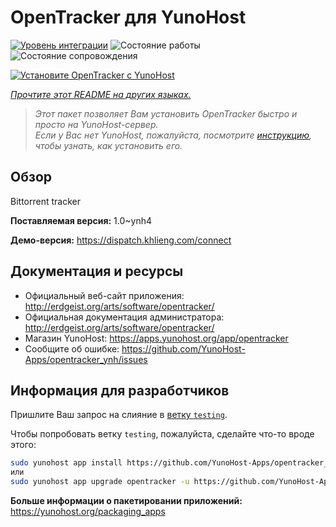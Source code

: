 <!--
Важно: этот README был автоматически сгенерирован <https://github.com/YunoHost/apps/tree/master/tools/readme_generator>
Он НЕ ДОЛЖЕН редактироваться вручную.
-->

# OpenTracker для YunoHost

[![Уровень интеграции](https://apps.yunohost.org/badge/integration/opentracker)](https://ci-apps.yunohost.org/ci/apps/opentracker/)
![Состояние работы](https://apps.yunohost.org/badge/state/opentracker)
![Состояние сопровождения](https://apps.yunohost.org/badge/maintained/opentracker)

[![Установите OpenTracker с YunoHost](https://install-app.yunohost.org/install-with-yunohost.svg)](https://install-app.yunohost.org/?app=opentracker)

*[Прочтите этот README на других языках.](./ALL_README.md)*

> *Этот пакет позволяет Вам установить OpenTracker быстро и просто на YunoHost-сервер.*  
> *Если у Вас нет YunoHost, пожалуйста, посмотрите [инструкцию](https://yunohost.org/install), чтобы узнать, как установить его.*

## Обзор

Bittorrent tracker

**Поставляемая версия:** 1.0~ynh4

**Демо-версия:** <https://dispatch.khlieng.com/connect>
## Документация и ресурсы

- Официальный веб-сайт приложения: <http://erdgeist.org/arts/software/opentracker/>
- Официальная документация администратора: <http://erdgeist.org/arts/software/opentracker/>
- Магазин YunoHost: <https://apps.yunohost.org/app/opentracker>
- Сообщите об ошибке: <https://github.com/YunoHost-Apps/opentracker_ynh/issues>

## Информация для разработчиков

Пришлите Ваш запрос на слияние в [ветку `testing`](https://github.com/YunoHost-Apps/opentracker_ynh/tree/testing).

Чтобы попробовать ветку `testing`, пожалуйста, сделайте что-то вроде этого:

```bash
sudo yunohost app install https://github.com/YunoHost-Apps/opentracker_ynh/tree/testing --debug
или
sudo yunohost app upgrade opentracker -u https://github.com/YunoHost-Apps/opentracker_ynh/tree/testing --debug
```

**Больше информации о пакетировании приложений:** <https://yunohost.org/packaging_apps>
